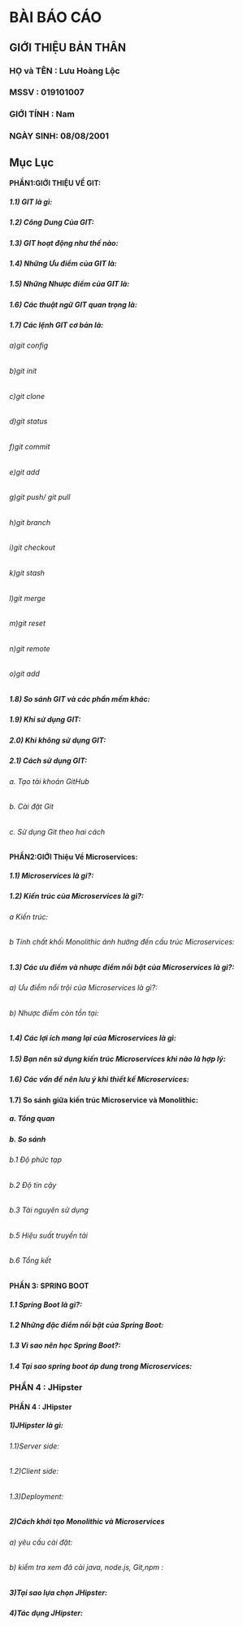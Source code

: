 # **BÀI BÁO CÁO**
## GIỚI THIỆU BẢN THÂN
### **HỌ và TÊN** : Lưu Hoàng Lộc
### **MSSV** : 019101007
### **GIỚI TÍNH** : Nam
### **NGÀY SINH**: 08/08/2001
## Mục Lục
#### **PHẦN1:GIỚI THIỆU VỀ GIT:**
##### 1.1) GIT là gì:
##### 1.2) Công Dung Của GIT:
##### 1.3) GIT hoạt động như thế nào:
##### 1.4) Những Ưu điểm của GIT là:
##### 1.5) Những Nhược điểm của GIT là:
##### 1.6) Các thuật ngữ GIT quan trọng là:
##### 1.7) Các lệnh GIT cơ bản là:
###### a)git config
###### b)git init
###### c)git clone
###### d)git status
###### f)git commit
###### e)git add
###### g)git push/ git pull
###### h)git branch
###### i)git checkout
###### k)git stash
###### l)git merge
###### m)git reset
###### n)git remote
###### o)git add
##### 1.8) So sánh GIT và các phần mềm khác:
##### 1.9) Khi sử dụng GIT:
##### 2.0) Khi không sử dụng GIT:
##### 2.1) Cách sử dụng GIT:
###### a. Tạo tài khoản GitHub
###### b. Cài đặt Git
###### c. Sử dụng Git theo hai cách
#### **PHẦN2:GIỚI Thiệu Về Microservices:**
##### 1.1) Microservices là gi?:
##### 1.2) Kiến trúc của Microservices là gì?:
###### a Kiến trúc:
###### b Tính chất khối Monolithic ảnh hưởng đến cấu trúc Microservices:
##### 1.3) Các ưu điểm và nhược điểm nổi bật của Microservices là gì?:
###### a) Ưu điểm nổi trội của Microservices là gì?:
###### b) Nhược điểm còn tồn tại:
##### 1.4) Các lợi ích mang lại của Microservices là gì:
##### 1.5) Bạn nên sử dụng kiến trúc Microservices khi nào là hợp lý:
##### 1.6) Các vấn đề nên lưu ý khi thiết kế Microservices:
#### 1.7) So sánh giữa kiến trúc Microservice và Monolithic:
##### a. Tổng quan
##### b. So sánh
###### b.1 Độ phức tạp
###### b.2 Độ tin cậy
###### b.3 Tài nguyên sử dụng
###### b.5 Hiệu suất truyền tải
###### b.6 Tổng kết
#### **PHẦN 3: SPRING BOOT**
##### 1.1 Spring Boot là gì?:
##### 1.2 Những đặc điểm nổi bật của Spring Boot:
##### 1.3 Vì sao nên học Spring Boot?:
##### 1.4 Tại sao spring boot áp dung trong Microservices:
### **PHẦN 4 : JHipster**
#### PHẦN 4 : JHipster	
##### 1)JHipster là gì:	
###### 1.1)Server side:	
###### 1.2)Client side:	
###### 1.3)Deployment:	
##### 2)Cách khởi tạo Monolithic và Microservices	
###### a) yêu cầu cài đặt:	
###### b) kiểm tra xem đã cài java, node.js, Git,npm :	
##### 3)Tại sao lựa chọn JHipster:	
##### 4)Tác dụng JHipster:	

